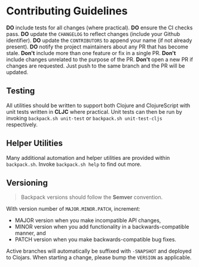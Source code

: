 # Contributing Guidelines

**DO** include tests for all changes (where practical).
**DO** ensure the CI checks pass.
**DO** update the `CHANGELOG` to reflect changes (include your Github identifier).
**DO** update the `CONTRIBUTORS` to append your name (if not already present).
**DO** notify the project maintainers about any PR that has become stale.
**Don't** include more than one feature or fix in a single PR.
**Don't** include changes unrelated to the purpose of the PR.
**Don't** open a new PR if changes are requested. Just push to the same branch and the PR will be updated.

## Testing

All utilities should be written to support both Clojure and ClojureScript with unit tests written in **CLJC** where practical.
Unit tests can then be run by invoking `backpack.sh unit-test` or `backpack.sh unit-test-cljs` respectively.

## Helper Utilities

Many additional automation and helper utilities are provided within `backpack.sh`. Invoke `backpack.sh help` to find out more.

## Versioning

> Backpack versions should follow the **Semver** convention.

With version number of `MAJOR.MINOR.PATCH`, increment:

* MAJOR version when you make incompatible API changes,
* MINOR version when you add functionality in a backwards-compatible manner, and
* PATCH version when you make backwards-compatible bug fixes.

Active branches will automatically be suffixed with `-SNAPSHOT` and deployed to Clojars. When starting a change, please bump the `VERSION` as applicable.
